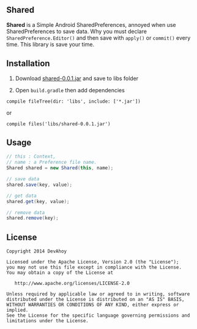 ## Shared

**Shared** is a Simple Android SharedPreferences, annoyed when use SharedPreferences to save data.
Why you must declare `SharedPreference.Editor()` and then save with `apply()` or `commit()` every time.
This library is save your time.

## Installation

1. Download [shared-0.0.1.jar](https://github.com/Devahoy/Shared/releases/download/v0.0.1/shared-0.0.1.jar) and save to libs folder

2. Open `build.gradle` then add dependencies

`compile fileTree(dir: 'libs', include: ['*.jar'])`

or

`compile files('libs/shared-0.0.1.jar')`


## Usage

```java
// this : Context,
// name : a Preference file name.
Shared shared = new Shared(this, name);

// save data
shared.save(key, value);

// get data
shared.get(key, value);

// remove data
shared.remove(key);
```

## License

    Copyright 2014 DevAhoy

    Licensed under the Apache License, Version 2.0 (the "License");
    you may not use this file except in compliance with the License.
    You may obtain a copy of the License at

       http://www.apache.org/licenses/LICENSE-2.0

    Unless required by applicable law or agreed to in writing, software
    distributed under the License is distributed on an "AS IS" BASIS,
    WITHOUT WARRANTIES OR CONDITIONS OF ANY KIND, either express or implied.
    See the License for the specific language governing permissions and
    limitations under the License.